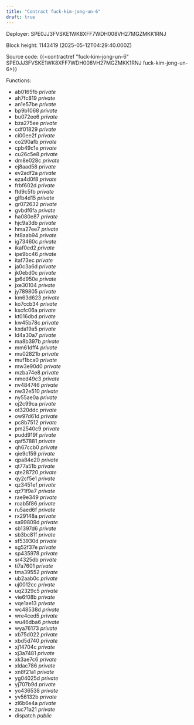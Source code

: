 ```yaml
---
title: "Contract fuck-kim-jong-un-6"
draft: true
---
```

Deployer: SPE0JJ3FVSKE1WK8XFF7WDH008VH27MGZMKK1RNJ


 



Block height: 1143419 (2025-05-12T04:29:40.000Z)

Source code: {{<contractref "fuck-kim-jong-un-6" SPE0JJ3FVSKE1WK8XFF7WDH008VH27MGZMKK1RNJ fuck-kim-jong-un-6>}}

Functions:

* ab0165fb _private_
* ah7fc819 _private_
* an1e57be _private_
* bp9b1068 _private_
* bu072ee6 _private_
* bza275ee _private_
* cdf01829 _private_
* ci00ee2f _private_
* co290afb _private_
* cpb49c1e _private_
* cu26c5e8 _private_
* dm8e028c _private_
* ej8aad58 _private_
* ev2adf2a _private_
* eza4d0f8 _private_
* frbf602d _private_
* ftd9c5fb _private_
* glfb4d15 _private_
* gr072632 _private_
* gvbdf6fa _private_
* ha080e87 _private_
* hjc9a3db _private_
* hma27ee7 _private_
* ht8aab94 _private_
* ig73460c _private_
* ikaf0ed2 _private_
* ipe9bc46 _private_
* itaf73ec _private_
* ja0c3a6d _private_
* jk0ebd0c _private_
* jp6d950e _private_
* jxe30104 _private_
* jy789805 _private_
* km63d623 _private_
* ko7ccb34 _private_
* kscfc06a _private_
* kt016dbd _private_
* kw45b78c _private_
* kxda19a5 _private_
* ld4a30a7 _private_
* ma8b397b _private_
* mm61dff4 _private_
* mu02821b _private_
* muf1bca0 _private_
* mw3e90d0 _private_
* mzba74e8 _private_
* nmed49c3 _private_
* nv484746 _private_
* nw32e510 _private_
* ny55ae0a _private_
* oj2c99ca _private_
* ot320ddc _private_
* ow97d61d _private_
* pc8b7512 _private_
* pm2540c9 _private_
* pudd919f _private_
* qaf57881 _private_
* qh67ccb0 _private_
* qie9c159 _private_
* qpa84e20 _private_
* qt77a51b _private_
* qte28720 _private_
* qy2cf5e1 _private_
* qz3451ef _private_
* qz71f9e7 _private_
* rae9e349 _private_
* roab5f86 _private_
* ru5aed6f _private_
* rx29148a _private_
* sa99809d _private_
* sb1397d6 _private_
* sb3bc81f _private_
* sf53930d _private_
* sg52f37e _private_
* sp435978 _private_
* sr4325db _private_
* ti7a7601 _private_
* tma39552 _private_
* ub2aab0c _private_
* uj0012cc _private_
* uq2329c5 _private_
* vie6f08b _private_
* vqe1ae13 _private_
* wc48538d _private_
* wre4ced5 _private_
* wu46dba6 _private_
* wya76173 _private_
* xb75d022 _private_
* xbd5d740 _private_
* xj14704c _private_
* xj3a7481 _private_
* xk3ae7c6 _private_
* xldac786 _private_
* xn8f21a1 _private_
* yg04025d _private_
* yj707b9d _private_
* yo436538 _private_
* yv56132b _private_
* zl6b6e4a _private_
* zuc71a21 _private_
* dispatch _public_
